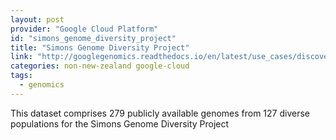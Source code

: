 ```yaml
---
layout: post
provider: "Google Cloud Platform"
id: "simons_genome_diversity_project"
title: "Simons Genome Diversity Project"
link: "http://googlegenomics.readthedocs.io/en/latest/use_cases/discover_public_data/simons_foundation.html"
categories: non-new-zealand google-cloud
tags:
  - genomics
---
```


This dataset comprises 279 publicly available genomes from 127 diverse populations for the Simons Genome Diversity Project

